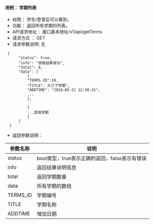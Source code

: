 #### 用例： 学期列表
- 权限： 学生/登录后可以看到。
- 功能： 返回所有学期的列表。
- API请求地址： 接口基本地址/v1/api/getTerms
- 请求方式 ： GET
- 请求参数说明: 无
```
 {
      "status": true,
      "info": "获取结果成功",
      "total": 8,
      "data": [
          {
          "TERMS_ID":19,
          "TITLE": 大三下学期",
          "ADDTIME": "2018-05-21 12:38:21",
          ...
          },
          
          {
          ...其他学期
          }
      ]
  }

```
- 返回参数说明：

参数名称	| 说明
---|---
status | bool类型，true表示正确的返回，false表示有错误
info | 返回结果说明信息
total |返回学期数量
data | 所有学期的数组
TERMS_ID | 	学期编号
TITLE |学期名称
ADDTIME | 增加日期


